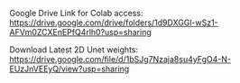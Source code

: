 Google Drive Link for Colab access:
  https://drive.google.com/drive/folders/1d9DXGGl-wSz1-AFVm0ZCXEnEPfQ4rlh0?usp=sharing
 
Download Latest 2D Unet weights:
  https://drive.google.com/file/d/1bSJg7Nzaja8su4yFgO4-N-EUzJnVEEyQ/view?usp=sharing
